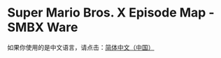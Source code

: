 # Super Mario Bros. X Episode Map - SMBX Ware
如果你使用的是中文语言，请点击：[简体中文（中国）](https://github.com/Rosalina129/smbxware/blob/main/README_cn.md)
